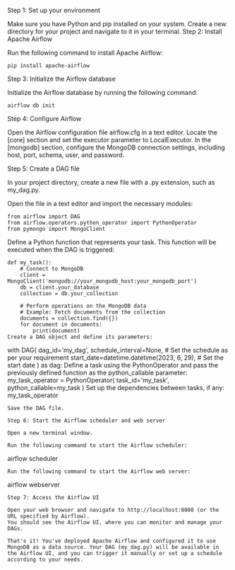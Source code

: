 Step 1: Set up your environment

Make sure you have Python and pip installed on your system.
Create a new directory for your project and navigate to it in your terminal.
Step 2: Install Apache Airflow

Run the following command to install Apache Airflow:
```
pip install apache-airflow
```
Step 3: Initialize the Airflow database

Initialize the Airflow database by running the following command:
```
airflow db init
```
Step 4: Configure Airflow

Open the Airflow configuration file airflow.cfg in a text editor.
Locate the [core] section and set the executor parameter to LocalExecutor.
In the [mongodb] section, configure the MongoDB connection settings, including host, port, schema, user, and password.

Step 5: Create a DAG file

In your project directory, create a new file with a .py extension, such as my_dag.py.

Open the file in a text editor and import the necessary modules:
```
from airflow import DAG
from airflow.operators.python_operator import PythonOperator
from pymongo import MongoClient
```

Define a Python function that represents your task. This function will be executed when the DAG is triggered:
```
def my_task():
    # Connect to MongoDB
    client = MongoClient('mongodb://your_mongodb_host:your_mongodb_port')
    db = client.your_database
    collection = db.your_collection
    
    # Perform operations on the MongoDB data
    # Example: Fetch documents from the collection
    documents = collection.find({})
    for document in documents:
        print(document)
Create a DAG object and define its parameters:
```
with DAG(
    dag_id='my_dag',
    schedule_interval=None,  # Set the schedule as per your requirement
    start_date=datetime.datetime(2023, 6, 29),  # Set the start date
) as dag:
Define a task using the PythonOperator and pass the previously defined function as the python_callable parameter:
my_task_operator = PythonOperator(
    task_id='my_task',
    python_callable=my_task
)
Set up the dependencies between tasks, if any:
my_task_operator
```
Save the DAG file.

Step 6: Start the Airflow scheduler and web server

Open a new terminal window.

Run the following command to start the Airflow scheduler:
```
airflow scheduler
```
Run the following command to start the Airflow web server:
```
airflow webserver
```
Step 7: Access the Airflow UI

Open your web browser and navigate to http://localhost:8080 (or the URL specified by Airflow).
You should see the Airflow UI, where you can monitor and manage your DAGs.

That's it! You've deployed Apache Airflow and configured it to use MongoDB as a data source. Your DAG (my_dag.py) will be available in the Airflow UI, and you can trigger it manually or set up a schedule according to your needs.




